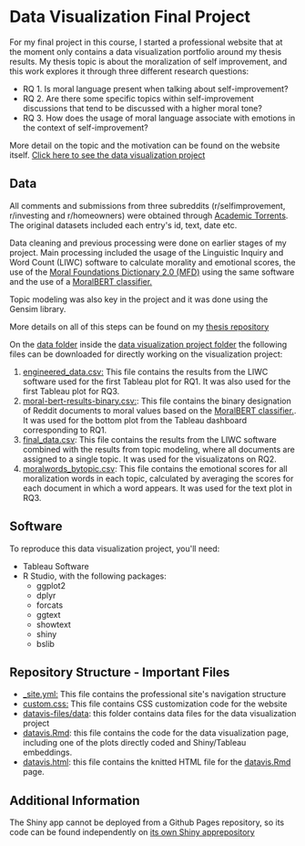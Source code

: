 # Data Visualization Final Project 

For my final project in this course, I started a professional website that at the moment only contains a 
data visualization portfolio around my thesis results. My thesis topic is about
the moralization of self improvement, and this work explores it through three different research questions: 

-   RQ 1. Is moral language present when talking about self-improvement?
-   RQ 2. Are there some specific topics within self-improvement discussions that tend to be discussed with a higher moral tone?
-   RQ 3. How does the usage of moral language associate with emotions in the context of self-improvement?

More detail on the topic and the motivation can be found on the website itself.
[Click here to see the data visualization project](https://natashacarpcast.github.io/datavis.html)

## Data

All comments and submissions from three subreddits (r/selfimprovement, r/investing and r/homeowners) were obtained through [Academic Torrents](https://academictorrents.com/details/56aa49f9653ba545f48df2e33679f014d2829c10). 
The original datasets included each entry's id, text, date etc.  

Data cleaning and previous processing were done on earlier stages of my project. 
Main processing included the usage of the  Linguistic Inquiry and Word Count (LIWC) software to calculate morality and emotional scores, 
the use of the [Moral Foundations Dictionary 2.0 (MFD)](https://www.liwc.app/dictionaries) using the same software and the use of a
[MoralBERT classifier.](https://github.com/vjosapreniqi/MoralBERT) 

Topic modeling was also key in the project and it was done using the Gensim library.

More details on all of this steps can be found on my [thesis repository](https://github.com/natashacarpcast/moralization-selfimprovement)

On the [data folder](datavis-files/data) inside the [data visualization project folder](datavis-files)
the following files can be downloaded for directly working on the visualization project:

1) [engineered_data.csv:](datavis-files/data/engineered_data.csv) This file contains the results from the LIWC software used for the first Tableau
plot for RQ1. It was also used for the first Tableau plot for RQ3. 
2) [moral-bert-results-binary.csv:](datavis-files/data/moralbert-result-binary.csv): This file contains the binary designation of Reddit documents to
moral values based on the [MoralBERT classifier.](https://github.com/vjosapreniqi/MoralBERT). It was used for the bottom plot from the Tableau 
dashboard corresponding to RQ1. 
3) [final_data.csv](final_data.csv): This file contains the results from the LIWC software combined with the results from topic modeling, where all documents
are assigned to a single topic. It was used for the visualizatons on RQ2. 
4) [moralwords_bytopic.csv](moralwords_bytopic.csv): This file contains the emotional scores for all moralization words in each topic, calculated by
averaging the scores for each document in which a word appears. It was used for the text plot in RQ3. 

## Software

To reproduce this data visualization project, you'll need:

- Tableau Software
- R Studio, with the following packages:
  - ggplot2
  - dplyr
  - forcats
  - ggtext
  - showtext
  - shiny
  - bslib

## Repository Structure - Important Files

- [_site.yml:](_site.yml) This file contains the professional site's navigation structure
- [custom.css:](custom.css) This file contains CSS customization code for the website
- [datavis-files/data](datavis-files/data): this folder contains data files for the data visualization project
- [datavis.Rmd](datavis.Rmd): this file contains the code for the data visualization page, including one of the plots directly coded and 
Shiny/Tableau embeddings. 
- [datavis.html](datavis.html): this file contains the knitted HTML file for the [datavis.Rmd](datavis.Rmd) page.

## Additional Information

The Shiny app cannot be deployed from a Github Pages repository, so its code can be found independently on 
[its own Shiny apprepository](https://github.com/natashacarpcast/shiny-finalproject-datavis)
